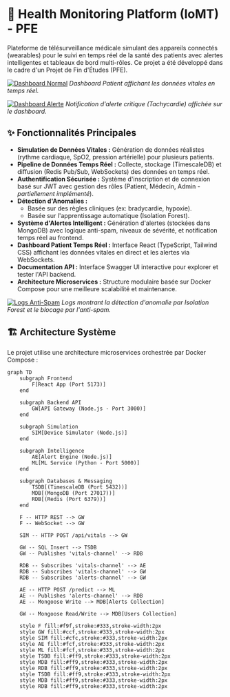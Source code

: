 # 🏥 Health Monitoring Platform (IoMT) - PFE

Plateforme de télésurveillance médicale simulant des appareils connectés (wearables) pour le suivi en temps réel de la santé des patients avec alertes intelligentes et tableaux de bord multi-rôles. Ce projet a été développé dans le cadre d'un Projet de Fin d'Études (PFE).

[![Dashboard Normal](Capture%20d'%C3%A9cran%202025-10-28%20093732.png)](Capture%20d'%C3%A9cran%202025-10-28%20093732.png)
*Dashboard Patient affichant les données vitales en temps réel.*

[![Dashboard Alerte](Capture%20d'%C3%A9cran%202025-10-28%20093751.png)](Capture%20d'%C3%A9cran%202025-10-28%20093751.png)
*Notification d'alerte critique (Tachycardie) affichée sur le dashboard.*

## ✨ Fonctionnalités Principales

* **Simulation de Données Vitales :** Génération de données réalistes (rythme cardiaque, SpO2, pression artérielle) pour plusieurs patients.
* **Pipeline de Données Temps Réel :** Collecte, stockage (TimescaleDB) et diffusion (Redis Pub/Sub, WebSockets) des données en temps réel.
* **Authentification Sécurisée :** Système d'inscription et de connexion basé sur JWT avec gestion des rôles (Patient, Médecin, Admin - *partiellement implémenté*).
* **Détection d'Anomalies :**
    * Basée sur des règles cliniques (ex: bradycardie, hypoxie).
    * Basée sur l'apprentissage automatique (Isolation Forest).
* **Système d'Alertes Intelligent :** Génération d'alertes (stockées dans MongoDB) avec logique anti-spam, niveaux de sévérité, et notification temps réel au frontend.
* **Dashboard Patient Temps Réel :** Interface React (TypeScript, Tailwind CSS) affichant les données vitales en direct et les alertes via WebSockets.
* **Documentation API :** Interface Swagger UI interactive pour explorer et tester l'API backend.
* **Architecture Microservices :** Structure modulaire basée sur Docker Compose pour une meilleure scalabilité et maintenance.

[![Logs Anti-Spam](Capture%20d'%C3%A9cran%202025-10-28%20163129.png)](Capture%20d'%C3%A9cran%202025-10-28%20163129.png)
*Logs montrant la détection d'anomalie par Isolation Forest et le blocage par l'anti-spam.*

## 🏗️ Architecture Système

Le projet utilise une architecture microservices orchestrée par Docker Compose :

```mermaid
graph TD
    subgraph Frontend
        F[React App (Port 5173)]
    end

    subgraph Backend API
        GW[API Gateway (Node.js - Port 3000)]
    end

    subgraph Simulation
        SIM[Device Simulator (Node.js)]
    end
    
    subgraph Intelligence
        AE[Alert Engine (Node.js)]
        ML[ML Service (Python - Port 5000)]
    end

    subgraph Databases & Messaging
        TSDB[(TimescaleDB (Port 5432))]
        MDB[(MongoDB (Port 27017))]
        RDB[(Redis (Port 6379))]
    end

    F -- HTTP REST --> GW
    F -- WebSocket --> GW

    SIM -- HTTP POST /api/vitals --> GW

    GW -- SQL Insert --> TSDB
    GW -- Publishes 'vitals-channel' --> RDB

    RDB -- Subscribes 'vitals-channel' --> AE
    RDB -- Subscribes 'vitals-channel' --> GW
    RDB -- Subscribes 'alerts-channel' --> GW

    AE -- HTTP POST /predict --> ML
    AE -- Publishes 'alerts-channel' --> RDB
    AE -- Mongoose Write --> MDB[Alerts Collection]

    GW -- Mongoose Read/Write --> MDB[Users Collection]
    
    style F fill:#f9f,stroke:#333,stroke-width:2px
    style GW fill:#ccf,stroke:#333,stroke-width:2px
    style SIM fill:#cfc,stroke:#333,stroke-width:2px
    style AE fill:#fcf,stroke:#333,stroke-width:2px
    style ML fill:#fcf,stroke:#333,stroke-width:2px
    style TSDB fill:#ff9,stroke:#333,stroke-width:2px
    style MDB fill:#ff9,stroke:#333,stroke-width:2px
    style RDB fill:#ff9,stroke:#333,stroke-width:2px
    style TSDB fill:#ff9,stroke:#333,stroke-width:2px
    style MDB fill:#ff9,stroke:#333,stroke-width:2px
    style RDB fill:#ff9,stroke:#333,stroke-width:2px

